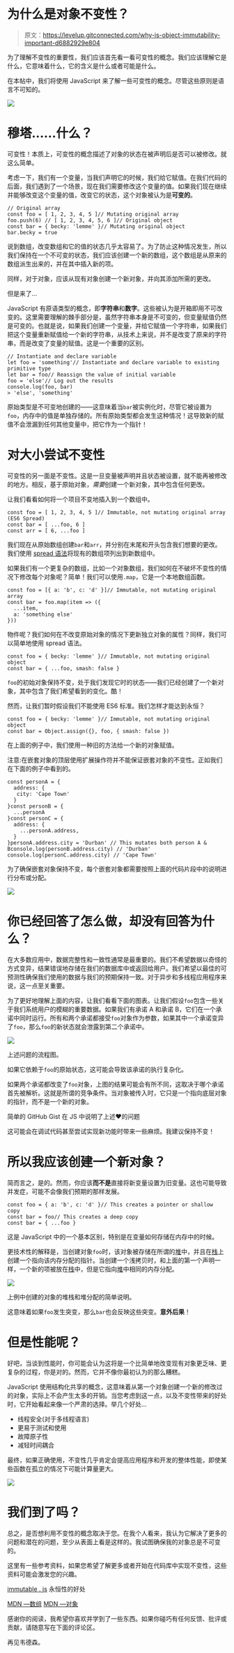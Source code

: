 # 为什么是对象不变性？

> 原文：<https://levelup.gitconnected.com/why-is-object-immutability-important-d6882929e804>

为了理解不变性的重要性，我们应该首先看一看可变性的概念。我们应该理解它是什么，它意味着什么，它的含义是什么或者可能是什么。

在本帖中，我们将使用 JavaScript 来了解一些可变性的概念。尽管这些原则是语言不可知的。

![](img/d8e372b8388c66e2f686945cd2f2fb95.png)

# **穆塔……什么？**

可变性！本质上，可变性的概念描述了对象的状态在被声明后是否可以被修改。就这么简单。

考虑一下，我们有一个变量，当我们声明它的时候，我们给它赋值。在我们代码的后面，我们遇到了一个场景，现在我们需要修改这个变量的值。如果我们现在继续并能够改变这个变量的值，改变它的状态，这个对象被认为是**可变的**。

```
// Original array
const foo = [ 1, 2, 3, 4, 5 ]// Mutating original array
foo.push(6) // [ 1, 2, 3, 4, 5, 6 ]// Original object
const bar = { becky: 'lemme' }// Mutating original object
bar.becky = true
```

说到数组，改变数组和它的值的状态几乎太容易了。为了防止这种情况发生，所以我们保持在一个不可变的状态，我们应该创建一个新的数组，这个数组是从原来的数组派生出来的，并在其中插入新的项。

同样，对于对象，应该从现有对象创建一个新对象，并向其添加所需的更改。

但是来了…

JavaScript 有原语类型的概念，即**字符串**和**数字**。这些被认为是开箱即用不可改变的。这里需要理解的棘手部分是，虽然字符串本身是不可变的，但变量赋值仍然是可变的。也就是说，如果我们创建一个变量，并给它赋值一个字符串，如果我们把这个变量重新赋值给一个新的字符串，从技术上来说，并不是改变了原来的字符串，而是改变了变量的赋值。这是一个重要的区别。

```
// Instantiate and declare variable
let foo = 'something'// Instantiate and declare variable to existing primitive type
let bar = foo// Reassign the value of initial variable
foo = 'else'// Log out the results
console.log(foo, bar)
> 'else', 'something'
```

原始类型是不可变地创建的——这意味着当`bar`被实例化时，尽管它被设置为`foo`，内存中的值是单独存储的。所有原始类型都会发生这种情况！这导致新的赋值不会泄漏到任何其他变量中，把它作为一个指针！

# 对大小尝试不变性

可变性的另一面是不变性。这是一旦变量被声明并且状态被设置，就不能再被修改的地方。相反，基于原始对象，*需要*创建一个新对象，其中包含任何更改。

让我们看看如何将一个项目不变地插入到一个数组中。

```
const foo = [ 1, 2, 3, 4, 5 ]// Immutable, not mutating original array (ES6 Spread)
const bar = [ ...foo, 6 ]
const arr = [ 6, ...foo ]
```

我们现在从原始数组创建`bar`和`arr`，并分别在末尾和开头包含我们想要的更改。我们使用 [spread 语法](https://developer.mozilla.org/en-US/docs/Web/JavaScript/Reference/Operators/Spread_syntax)将现有的数组项列出到新数组中。

如果我们有一个更复杂的数组，比如一个对象数组，我们如何在不破坏不变性的情况下修改每个对象呢？简单！我们可以使用`.map`，它是一个本地数组函数。

```
const foo = [{ a: 'b', c: 'd' }]// Immutable, not mutating original array
const bar = foo.map(item => ({
  ...item,
  a: 'something else'
}))
```

物件呢？我们如何在不改变原始对象的情况下更新独立对象的属性？同样，我们可以简单地使用 spread 语法。

```
const foo = { becky: 'lemme' }// Immutable, not mutating original object
const bar = { ...foo, smash: false }
```

`foo`的初始对象保持不变，处于我们发现它时的状态——我们已经创建了一个新对象，其中包含了我们希望看到的变化。酷！

然而，让我们暂时假设我们不能使用 ES6 标准。我们怎样才能达到永恒？

```
const foo = { becky: 'lemme' }// Immutable, not mutating original object
const bar = Object.assign({}, foo, { smash: false })
```

在上面的例子中，我们使用一种旧的方法给一个新的对象赋值。

注意:在嵌套对象的顶层使用扩展操作符并不能保证嵌套对象的不变性。正如我们在下面的例子中看到的。

```
const personA = {
  address: {
   city: 'Cape Town'
  }
}const personB = {
  ...personA
}const personC = {
  address: {
    ...personA.address,
  }
}personA.address.city = 'Durban' // This mutates both person A & Bconsole.log(personB.address.city) // 'Durban'
console.log(personC.address.city) // 'Cape Town'
```

为了确保嵌套对象保持不变，每个嵌套对象都需要按照上面的代码片段中的说明进行分布或分配。

![](img/e07cfe895acb1471a64d3a0986caec5c.png)

# 你已经回答了怎么做，却没有回答为什么？

在大多数应用中，数据完整性和一致性通常是最重要的。我们不希望数据以奇怪的方式变异，结果错误地存储在我们的数据库中或返回给用户。我们希望以最佳的可预测性确保我们使用的数据与我们的预期保持一致。对于异步和多线程应用程序来说，这一点至关重要。

为了更好地理解上面的内容，让我们看看下面的图表。让我们假设`foo`包含一些关于我们系统用户的模糊的重要数据。如果我们有承诺 A 和承诺 B，它们在一个承诺中同时运行。所有和两个承诺都接受`foo`对象作为参数，如果其中一个承诺变异了`foo`，那么`foo`的新状态就会泄露到第二个承诺中。

![](img/751afc2d8040ba3503bdb24fe9651813.png)

上述问题的流程图。

如果它依赖于`foo`的原始状态，这可能会导致该承诺的执行复杂化。

如果两个承诺都改变了`foo`对象，上图的结果可能会有所不同，这取决于哪个承诺首先被解析。这就是所谓的竞争条件。当对象被传入时，它只是一个指向底层对象的指针，而不是一个新的对象。

简单的 GitHub Gist 在 JS 中说明了上述❤的问题

这可能会在调试代码甚至尝试实现新功能时带来一些麻烦。我建议保持不变！

# 所以我应该创建一个新对象？

简而言之，是的。然而，你应该**而不是**直接将新变量设置为旧变量。这也可能导致并发症，可能不会像我们预期的那样发展。

```
const foo = { a: 'b', c: 'd' }// This creates a pointer or shallow copy
const bar = foo// This creates a deep copy
const bar = { ...foo }
```

这是 JavaScript 中的一个基本区别，特别是在变量如何存储在内存中的时候。

更技术性的解释是，当创建对象`foo`时，该对象被存储在所谓的[堆](https://medium.com/javascript-in-plain-english/understanding-javascript-heap-stack-event-loops-and-callback-queue-6fdec3cfe32e)中，并且在[栈](https://medium.com/javascript-in-plain-english/understanding-javascript-heap-stack-event-loops-and-callback-queue-6fdec3cfe32e)上创建一个指向该内存分配的指针。当创建一个浅拷贝时，和上面的第一个声明一样，一个新的项被放在[栈](https://medium.com/javascript-in-plain-english/understanding-javascript-heap-stack-event-loops-and-callback-queue-6fdec3cfe32e)中，但是它指向[堆](https://medium.com/javascript-in-plain-english/understanding-javascript-heap-stack-event-loops-and-callback-queue-6fdec3cfe32e)中相同的内存分配。

![](img/776b72454af8432f585e0cdd1fb65e52.png)

上例中创建的对象的堆栈和堆分配的简单说明。

这意味着如果`foo`发生突变，那么`bar`也会反映这些突变。**意外后果**！

# **但是性能呢？**

好吧，当谈到性能时，你可能会认为这将是一个比简单地改变现有对象更乏味、更复杂的过程，你是对的。然而，它并不像你最初认为的那么糟糕。

JavaScript 使用结构化共享的概念，这意味着从第一个对象创建一个新的修改过的对象，实际上不会产生太多的开销。当您考虑到这一点，以及不变性带来的好处时，它开始看起来像一个严肃的选择。举几个好处…

*   线程安全(对于多线程语言)
*   更易于测试和使用
*   故障原子性
*   减轻时间耦合

最终，如果正确使用，不变性几乎肯定会提高应用程序和开发的整体性能，即使某些函数在孤立的情况下可能计算量更大。

![](img/dab1b7df626d9045349e6b69607c52ad.png)

# 我们到了吗？

总之，是否想利用不变性的概念取决于您。在我个人看来，我认为它解决了更多的问题和潜在的问题，至少从表面上看是这样的。我试图确保我的对象总是不可变的。

这里有一些参考资料，如果您希望了解更多或者开始在代码库中实现不变性，这些资料可能会激发您的兴趣。

[immutable . js](https://immutable-js.github.io/immutable-js/)
永恒性的好处

[MDN —数组](https://developer.mozilla.org/en-US/docs/Web/JavaScript/Reference/Global_Objects/Array)
[MDN —对象](https://developer.mozilla.org/en-US/docs/Web/JavaScript/Reference/Global_Objects/Object)

感谢你的阅读，我希望你喜欢并学到了一些东西。如果你碰巧有任何反馈、批评或贡献，请随意写在下面的评论区。

再见韦德森。